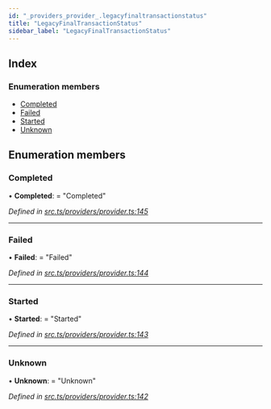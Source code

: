 ```yaml
---
id: "_providers_provider_.legacyfinaltransactionstatus"
title: "LegacyFinalTransactionStatus"
sidebar_label: "LegacyFinalTransactionStatus"
---
```


## Index

### Enumeration members

* [Completed](_providers_provider_.legacyfinaltransactionstatus.md#completed)
* [Failed](_providers_provider_.legacyfinaltransactionstatus.md#failed)
* [Started](_providers_provider_.legacyfinaltransactionstatus.md#started)
* [Unknown](_providers_provider_.legacyfinaltransactionstatus.md#unknown)

## Enumeration members

###  Completed

• **Completed**: = "Completed"

*Defined in [src.ts/providers/provider.ts:145](https://github.com/nearprotocol/nearlib/blob/2987fdb/src.ts/providers/provider.ts#L145)*

___

###  Failed

• **Failed**: = "Failed"

*Defined in [src.ts/providers/provider.ts:144](https://github.com/nearprotocol/nearlib/blob/2987fdb/src.ts/providers/provider.ts#L144)*

___

###  Started

• **Started**: = "Started"

*Defined in [src.ts/providers/provider.ts:143](https://github.com/nearprotocol/nearlib/blob/2987fdb/src.ts/providers/provider.ts#L143)*

___

###  Unknown

• **Unknown**: = "Unknown"

*Defined in [src.ts/providers/provider.ts:142](https://github.com/nearprotocol/nearlib/blob/2987fdb/src.ts/providers/provider.ts#L142)*
